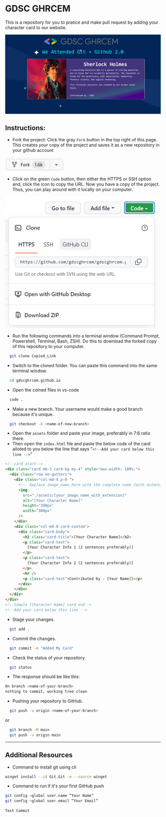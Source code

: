 # GDSC GHRCEM

This is a repository for you to pratice and make pull request by adding
your character card to our website.

![Logo](/assets/gdscghrcem.png)

## Instructions:

- Fork the project:
  Click the gray `Fork` button in the top right of this page. This creates _your_ copy of the project and saves it as a new repository in your github account

![Logo](assets/fork.png)

- Click on the green `Code` button, then either the HTTPS or SSH option and, click the icon to copy the URL. Now you have a copy of the project. Thus, you can play around with it locally on your computer.

![Logo](/assets/git-clone-img.png)

- Run the following commands into a terminal window (Command Prompt, Powershell, Terminal, Bash, ZSH). Do this to download the forked copy of this repository to your computer.

```bash
  git clone Copied_Link
```

- Switch to the cloned folder. You can paste this command into the same terminal window.

```bash
  cd gdscghrcem.github.io
```

- Open the colned files in vs-code

```bash
  code .
```

- Make a new branch. Your username would make a good branch because it's unique.

```bash
  git checkout -b <name-of-new-branch>
```

- Open the `assets` folder and paste your image, preferably in 7:6 ratio there.
- Then open the `index.html` file and paste the below code of the card alloted to you below the line that says "`<!--Add your card below this line -->`"

```html
<!--card start-->
<div class="card mb-3 card-bg my-4" style="max-width: 100%;">
  <div class="row no-gutters">
    <div class="col-md-4 p-0 ">
      <!-- Replace image_name_here with the complete name (with extension) of the image you uploaded -->
      <img
        src="./assets/[your_image_name_with_extension]"
        alt="[Your Character Name]"
        height="390px"
        width="300px"
      />
    </div>
    <div class="col-md-8 card-custom">
      <div class="card-body">
        <h2 class="card-title">[Your Character Name]</h2>
        <p class="card-text">
          [Your Character Info 1 (2 sentences preferably)]
        </p>
        <p class="card-text">
          [Your Character Info 2 (2 sentences preferably)]
        </p>
        <hr />
        <p class="card-text">Contributed by - [Your Name]]</p>
      </div>
    </div>
  </div>
</div>
<!--Sample [Character Name] card end-->
<!--Add your card below this line -->
```

- Stage your changes.

```bash
  git add .
```

- Commit the changes.

```bash
  git commit -m "Added My Card"
```

- Check the status of your repository.

```bash
  git status
```

- The response should be like this:

```bash
On branch <name-of-your-branch>
nothing to commit, working tree clean
```

- Pushing your repository to GitHub.

```bash
  git push -u origin <name-of-your-branch>
```

or

```bash
  git branch -M main
  git push -u origin main
```

---

## Additional Resources

- Command to install git using cli

```bash
winget install --id Git.Git -e --source winget
```

- Command to run if it's your first GitHub push

```bash
git config –global user.name “Your Name”
git config –global user.email “Your Email”
```
``` Test Commit ```
